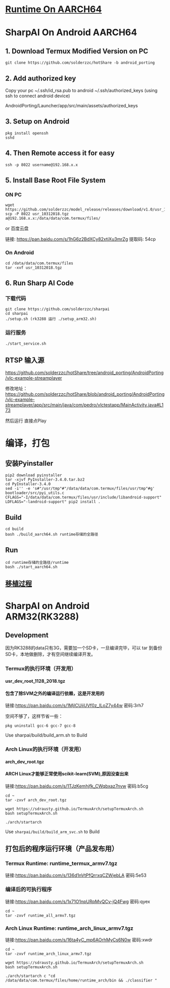 
# [Runtime On AARCH64](docs/Runtime_AARCH64.md)


# SharpAI On Android AARCH64

## 1. Download Termux Modified Version on PC

```
git clone https://github.com/solderzzc/hotShare -b android_porting
```

## 2. Add authorized key

Copy your pc ~/.ssh/id_rsa.pub to android ~/.ssh/authorized_keys (using ssh to connect android device)

AndroidPorting/Launcher/app/src/main/assets/authorized_keys

## 3. Setup on Android

```
pkg install openssh
sshd
```

## 4. Then Remote access it for easy

```
ssh -p 8022 username@192.168.x.x
```

## 5. Install Base Root File System

### ON PC
```
wget https://github.com/solderzzc/model_release/releases/download/v1.0/usr_10312018.tgz
scp -P 8022 usr_10312018.tgz a@192.168.x.x:/data/data/com.termux/files/
```
or 百度云盘

链接: https://pan.baidu.com/s/1hG6z2BdXCy82xtjXu3mrZg 提取码: 54cp

### On Android
```
cd /data/data/com.termux/files
tar -xvf usr_10312018.tgz 
```


## 6. Run Sharp AI Code

### 下载代码
```
git clone https://github.com/solderzzc/sharpai
cd sharpai
./setup.sh (rk3288 运行 ./setup_arm32.sh)
```


### 运行服务
```
./start_service.sh
```

## RTSP 输入源

https://github.com/solderzzc/hotShare/tree/android_porting/AndroidPorting/vlc-example-streamplayer

修改地址：
https://github.com/solderzzc/hotShare/blob/android_porting/AndroidPorting/vlc-example-streamplayer/app/src/main/java/com/pedro/vlctestapp/MainActivity.java#L173

然后运行
直接点Play


# 编译，打包

## 安装Pyinstaller
```
pip2 download pyinstaller
tar -xjvf PyInstaller-3.4.0.tar.bz2
cd PyInstaller-3.4.0
sed -i'' -e 's#"/usr/tmp"#"/data/data/com.termux/files/usr/tmp"#g' bootloader/src/pyi_utils.c
CFLAGS="-I/data/data/com.termux/files/usr/include/libandroid-support" LDFLAGS="-landroid-support" pip2 install .
```

## Build

```
cd build
bash ./build_aarch64.sh runtime存储的全路径
```

## Run

```
cd runtime存储的全路径/runtime
bash ./start_aarch64.sh
```

## [移植过程](https://github.com/solderzzc/hotShare/issues/3239)


# SharpAI on Android ARM32(RK3288)

## Development

因为RK3288的data只有3G，需要加一个SD卡，一旦编译完毕，可以 tar 到备份SD卡，本地做删除，才有空间继续编译开发。

### Termux的执行环境（开发用）
#### usr_dev_root_1128_2018.tgz
#### 包含了除SVM之外的编译运行依赖，这是开发用的
链接:https://pan.baidu.com/s/1MjlCUiiUVf0z_ILoZ7y44w  密码:3rh7

空间不够了，这样节省一些：
```
pkg uninstall gcc-6 gcc-7 gcc-8
```

Use sharpai/build/build_arm.sh to Build

### Arch Linux的执行环境（开发用）
#### arch_dev_root.tgz
#### ARCH Linux才能够正常使用scikit-learn(SVM),原因没查出来

链接:https://pan.baidu.com/s/1TJzKemhjfk_CWqbxaz7nvw  密码:b5cg

```
cd ~
tar -zxvf arch_dev_root.tgz

wget https://sdrausty.github.io/TermuxArch/setupTermuxArch.sh
bash setupTermuxArch.sh
```
```
./arch/startarch
```
Use `sharpai/build/build_arm_svc.sh` to Build

## 打包后的程序运行环境（产品发布用）

### Termux Runtime:    runtime_termux_armv7.tgz


链接:https://pan.baidu.com/s/136d1nVtPfQrrxqCZWjebLA  密码:5e53

### 编译后的可执行程序
链接:https://pan.baidu.com/s/1x71O1npURpMvQCv-jQ4Fwg  密码:qyex
```
cd ~
tar -zxvf runtime_all_armv7.tgz
```

### Arch Linux Runtime: runtime_arch_linux_armv7.tgz
链接:https://pan.baidu.com/s/16ta4yC_mp6AOrhMyCs6N0w  密码:xwdr

```
cd ~
tar -zxvf runtime_arch_linux_armv7.tgz

wget https://sdrausty.github.io/TermuxArch/setupTermuxArch.sh
bash setupTermuxArch.sh
```


```
./arch/startarch c "cd /data/data/com.termux/files/home/runtime_arch/bin && ./classifier "

```
 

